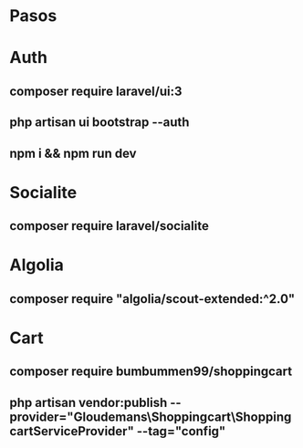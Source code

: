 # Pasos

# Auth
## composer require laravel/ui:3
## php artisan ui bootstrap --auth
## npm i && npm run dev

# Socialite
## composer require laravel/socialite

# Algolia
## composer require "algolia/scout-extended:^2.0"

# Cart
## composer require bumbummen99/shoppingcart
## php artisan vendor:publish --provider="Gloudemans\Shoppingcart\ShoppingcartServiceProvider" --tag="config"